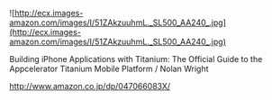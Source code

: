 ![http://ecx.images-amazon.com/images/I/51ZAkzuuhmL._SL500_AA240_.jpg](http://ecx.images-amazon.com/images/I/51ZAkzuuhmL._SL500_AA240_.jpg)

Building iPhone Applications with Titanium: The Official Guide to the Appcelerator Titanium Mobile Platform / Nolan Wright

http://www.amazon.co.jp/dp/047066083X/